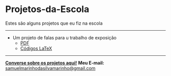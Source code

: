 # Projetos-da-Escola
Estes são alguns projetos que eu fiz na escola

---
- Um projeto de falas para u trabalho de exposição
  - [PDF](https://github.com/DavdTheItGuy/Projetos-da-Escola/blob/main/trabalho1/Falas.pdf)
  - [Códigos LaTeX](https://github.com/DavdTheItGuy/Projetos-da-Escola/blob/main/trabalho1/main.tex)

---
[**Converse sobre os projetos aqui!**](https://github.com/DavdTheItGuy/Projetos-da-Escola/discussions)
**Meu E-mail:** samuelmarinhodasilvamarinho@gmail.com
